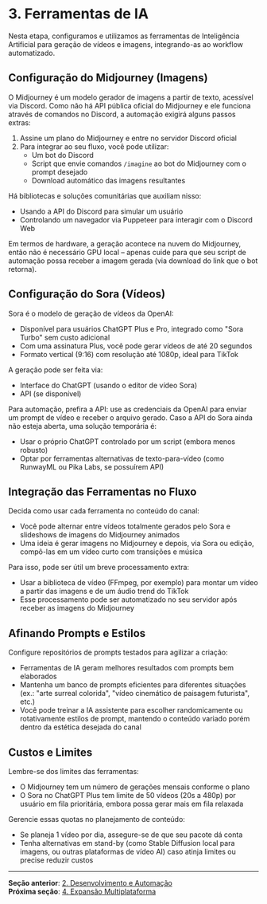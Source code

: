 # 3. Ferramentas de IA

Nesta etapa, configuramos e utilizamos as ferramentas de Inteligência Artificial para geração de vídeos e imagens, integrando-as ao workflow automatizado.

## Configuração do Midjourney (Imagens)

O Midjourney é um modelo gerador de imagens a partir de texto, acessível via Discord. Como não há API pública oficial do Midjourney e ele funciona através de comandos no Discord, a automação exigirá alguns passos extras:

1. Assine um plano do Midjourney e entre no servidor Discord oficial
2. Para integrar ao seu fluxo, você pode utilizar:
   - Um bot do Discord
   - Script que envie comandos `/imagine` ao bot do Midjourney com o prompt desejado
   - Download automático das imagens resultantes

Há bibliotecas e soluções comunitárias que auxiliam nisso:
- Usando a API do Discord para simular um usuário
- Controlando um navegador via Puppeteer para interagir com o Discord Web

Em termos de hardware, a geração acontece na nuvem do Midjourney, então não é necessário GPU local – apenas cuide para que seu script de automação possa receber a imagem gerada (via download do link que o bot retorna).

## Configuração do Sora (Vídeos)

Sora é o modelo de geração de vídeos da OpenAI:

- Disponível para usuários ChatGPT Plus e Pro, integrado como "Sora Turbo" sem custo adicional
- Com uma assinatura Plus, você pode gerar vídeos de até 20 segundos
- Formato vertical (9:16) com resolução até 1080p, ideal para TikTok

A geração pode ser feita via:
- Interface do ChatGPT (usando o editor de vídeo Sora)
- API (se disponível)

Para automação, prefira a API: use as credenciais da OpenAI para enviar um prompt de vídeo e receber o arquivo gerado. Caso a API do Sora ainda não esteja aberta, uma solução temporária é:
- Usar o próprio ChatGPT controlado por um script (embora menos robusto)
- Optar por ferramentas alternativas de texto-para-vídeo (como RunwayML ou Pika Labs, se possuírem API)

## Integração das Ferramentas no Fluxo

Decida como usar cada ferramenta no conteúdo do canal:

- Você pode alternar entre vídeos totalmente gerados pelo Sora e slideshows de imagens do Midjourney animados
- Uma ideia é gerar imagens no Midjourney e depois, via Sora ou edição, compô-las em um vídeo curto com transições e música

Para isso, pode ser útil um breve processamento extra:
- Usar a biblioteca de vídeo (FFmpeg, por exemplo) para montar um vídeo a partir das imagens e de um áudio trend do TikTok
- Esse processamento pode ser automatizado no seu servidor após receber as imagens do Midjourney

## Afinando Prompts e Estilos

Configure repositórios de prompts testados para agilizar a criação:

- Ferramentas de IA geram melhores resultados com prompts bem elaborados
- Mantenha um banco de prompts eficientes para diferentes situações (ex.: "arte surreal colorida", "vídeo cinemático de paisagem futurista", etc.)
- Você pode treinar a IA assistente para escolher randomicamente ou rotativamente estilos de prompt, mantendo o conteúdo variado porém dentro da estética desejada do canal

## Custos e Limites

Lembre-se dos limites das ferramentas:

- O Midjourney tem um número de gerações mensais conforme o plano
- O Sora no ChatGPT Plus tem limite de 50 vídeos (20s a 480p) por usuário em fila prioritária, embora possa gerar mais em fila relaxada

Gerencie essas quotas no planejamento de conteúdo:
- Se planeja 1 vídeo por dia, assegure-se de que seu pacote dá conta
- Tenha alternativas em stand-by (como Stable Diffusion local para imagens, ou outras plataformas de vídeo AI) caso atinja limites ou precise reduzir custos

---

**Seção anterior**: [2. Desenvolvimento e Automação](2-desenvolvimento-automacao.md)  
**Próxima seção**: [4. Expansão Multiplataforma](4-expansao-multiplataforma.md)
